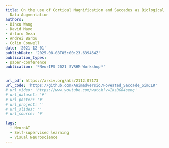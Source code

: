 ```yaml
---
title: On the use of Cortical Magnification and Saccades as Biological Proxies for
  Data Augmentation
authors:
- Binxu Wang
- David Mayo
- Arturo Deza
- Andrei Barbu
- Colin Conwell
date: '2021-12-01'
publishDate: '2025-08-08T05:00:23.639464Z'
publication_types:
- paper-conference
publication: '*NeurIPS 2021 SVRHM Workshop*'


url_pdf: https://arxiv.org/abs/2112.07173
url_code: 'https://github.com/Animadversio/Foveated_Saccade_SimCLR'
# url_video: 'https://www.youtube.com/watch?v=IksDG84seng'
# url_dataset: '#'
# url_poster: '#'
# url_project: ''
# url_slides: ''
# url_source: '#'

tags:
  - NeuroAI
  - Self-supervised learning
  - Visual Neuroscience
---
```

